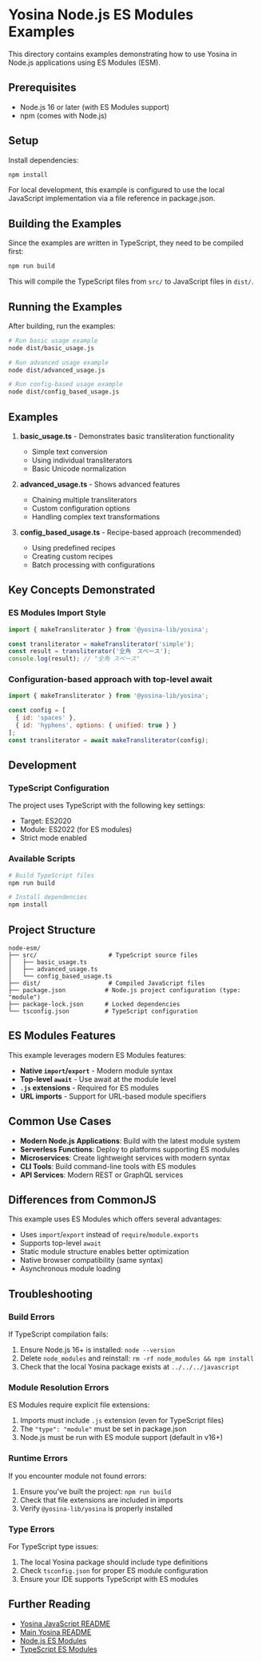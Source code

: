 # Yosina Node.js ES Modules Examples

This directory contains examples demonstrating how to use Yosina in Node.js applications using ES Modules (ESM).

## Prerequisites

- Node.js 16 or later (with ES Modules support)
- npm (comes with Node.js)

## Setup

Install dependencies:

```bash
npm install
```

For local development, this example is configured to use the local JavaScript implementation via a file reference in package.json.

## Building the Examples

Since the examples are written in TypeScript, they need to be compiled first:

```bash
npm run build
```

This will compile the TypeScript files from `src/` to JavaScript files in `dist/`.

## Running the Examples

After building, run the examples:

```bash
# Run basic usage example
node dist/basic_usage.js

# Run advanced usage example
node dist/advanced_usage.js

# Run config-based usage example
node dist/config_based_usage.js
```

## Examples

1. **basic_usage.ts** - Demonstrates basic transliteration functionality
   - Simple text conversion
   - Using individual transliterators
   - Basic Unicode normalization

2. **advanced_usage.ts** - Shows advanced features
   - Chaining multiple transliterators
   - Custom configuration options
   - Handling complex text transformations

3. **config_based_usage.ts** - Recipe-based approach (recommended)
   - Using predefined recipes
   - Creating custom recipes
   - Batch processing with configurations

## Key Concepts Demonstrated

### ES Modules Import Style

```javascript
import { makeTransliterator } from '@yosina-lib/yosina';

const transliterator = makeTransliterator('simple');
const result = transliterator('全角　スペース');
console.log(result); // "全角 スペース"
```

### Configuration-based approach with top-level await

```javascript
import { makeTransliterator } from '@yosina-lib/yosina';

const config = [
  { id: 'spaces' },
  { id: 'hyphens', options: { unified: true } }
];
const transliterator = await makeTransliterator(config);
```

## Development

### TypeScript Configuration

The project uses TypeScript with the following key settings:
- Target: ES2020
- Module: ES2022 (for ES modules)
- Strict mode enabled

### Available Scripts

```bash
# Build TypeScript files
npm run build

# Install dependencies
npm install
```

## Project Structure

```
node-esm/
├── src/                    # TypeScript source files
│   ├── basic_usage.ts
│   ├── advanced_usage.ts
│   └── config_based_usage.ts
├── dist/                   # Compiled JavaScript files
├── package.json           # Node.js project configuration (type: "module")
├── package-lock.json      # Locked dependencies
└── tsconfig.json          # TypeScript configuration
```

## ES Modules Features

This example leverages modern ES Modules features:

- **Native `import`/`export`** - Modern module syntax
- **Top-level `await`** - Use await at the module level
- **`.js` extensions** - Required for ES modules
- **URL imports** - Support for URL-based module specifiers

## Common Use Cases

- **Modern Node.js Applications**: Build with the latest module system
- **Serverless Functions**: Deploy to platforms supporting ES modules
- **Microservices**: Create lightweight services with modern syntax
- **CLI Tools**: Build command-line tools with ES modules
- **API Services**: Modern REST or GraphQL services

## Differences from CommonJS

This example uses ES Modules which offers several advantages:

- Uses `import`/`export` instead of `require`/`module.exports`
- Supports top-level `await`
- Static module structure enables better optimization
- Native browser compatibility (same syntax)
- Asynchronous module loading

## Troubleshooting

### Build Errors

If TypeScript compilation fails:
1. Ensure Node.js 16+ is installed: `node --version`
2. Delete `node_modules` and reinstall: `rm -rf node_modules && npm install`
3. Check that the local Yosina package exists at `../../../javascript`

### Module Resolution Errors

ES Modules require explicit file extensions:
1. Imports must include `.js` extension (even for TypeScript files)
2. The `"type": "module"` must be set in package.json
3. Node.js must be run with ES module support (default in v16+)

### Runtime Errors

If you encounter module not found errors:
1. Ensure you've built the project: `npm run build`
2. Check that file extensions are included in imports
3. Verify `@yosina-lib/yosina` is properly installed

### Type Errors

For TypeScript type issues:
1. The local Yosina package should include type definitions
2. Check `tsconfig.json` for proper ES module configuration
3. Ensure your IDE supports TypeScript with ES modules

## Further Reading

- [Yosina JavaScript README](../../../javascript/README.md)
- [Main Yosina README](../../../README.md)
- [Node.js ES Modules](https://nodejs.org/api/esm.html)
- [TypeScript ES Modules](https://www.typescriptlang.org/docs/handbook/esm-node.html)